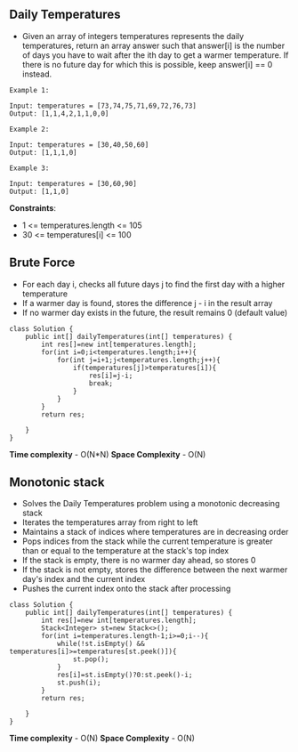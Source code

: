 ## Daily Temperatures

- Given an array of integers temperatures represents the daily temperatures, return an array answer such that answer[i] is the number of days you have to wait after the ith day to get a warmer temperature. If there is no future day for which this is possible, keep answer[i] == 0 instead.

```
Example 1:

Input: temperatures = [73,74,75,71,69,72,76,73]
Output: [1,1,4,2,1,1,0,0]

Example 2:

Input: temperatures = [30,40,50,60]
Output: [1,1,1,0]

Example 3:

Input: temperatures = [30,60,90]
Output: [1,1,0]
```

**Constraints**:
- 1 <= temperatures.length <= 105
- 30 <= temperatures[i] <= 100


## Brute Force

- For each day i, checks all future days j to find the first day with a higher temperature
- If a warmer day is found, stores the difference j - i in the result array
- If no warmer day exists in the future, the result remains 0 (default value)

```
class Solution {
    public int[] dailyTemperatures(int[] temperatures) {
        int res[]=new int[temperatures.length];
        for(int i=0;i<temperatures.length;i++){
            for(int j=i+1;j<temperatures.length;j++){
                if(temperatures[j]>temperatures[i]){
                    res[i]=j-i;
                    break;
                }
            }
        }
        return res;
        
    }
}
```

**Time complexity** - O(N*N)
**Space Complexity** - O(N)


## Monotonic stack 

- Solves the Daily Temperatures problem using a monotonic decreasing stack
- Iterates the temperatures array from right to left
- Maintains a stack of indices where temperatures are in decreasing order
- Pops indices from the stack while the current temperature is greater than or equal to the temperature at the stack's top index
- If the stack is empty, there is no warmer day ahead, so stores 0
- If the stack is not empty, stores the difference between the next warmer day's index and the current index
- Pushes the current index onto the stack after processing

```
class Solution {
    public int[] dailyTemperatures(int[] temperatures) {
        int res[]=new int[temperatures.length];
        Stack<Integer> st=new Stack<>();
        for(int i=temperatures.length-1;i>=0;i--){
            while(!st.isEmpty() && temperatures[i]>=temperatures[st.peek()]){
                st.pop();
            }
            res[i]=st.isEmpty()?0:st.peek()-i;
            st.push(i);
        }
        return res;
        
    }
}
```

**Time complexity** - O(N)
**Space Complexity** - O(N)
